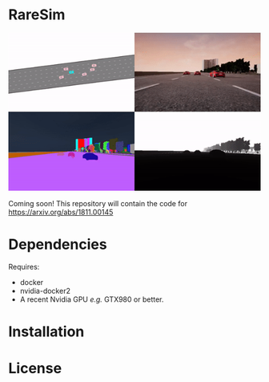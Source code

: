 # RareSim
![Alt Text](assets/RareSim.gif)


Coming soon!
This repository will contain the code for https://arxiv.org/abs/1811.00145

# Dependencies
Requires:
* docker
* nvidia-docker2
* A recent Nvidia GPU *e.g.* GTX980 or better.

# Installation

# License
